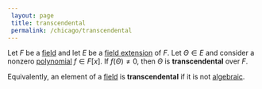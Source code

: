 ```yaml
---
 layout: page
 title: transcendental
 permalink: /chicago/transcendental
---
```

Let $F$ be a [field](https://defsmath.github.io/DefsMath/field) and let $E$ be a [field extension](https://defsmath.github.io/DefsMath/field_extension) of $F$. Let $\Theta \in E$ and consider a nonzero [polynomial](https://defsmath.github.io/DefsMath/polynomial_ring) $f\in F[x]$.  If $f(\Theta)\neq 0$, then $\Theta$ is **transcendental** over $F$. 

Equivalently, an element of a [field](https://defsmath.github.io/DefsMath/field) is **transcendental** if it is not [algebraic](https://defsmath.github.io/DefsMath/algebraic_element_of_an_algebra).